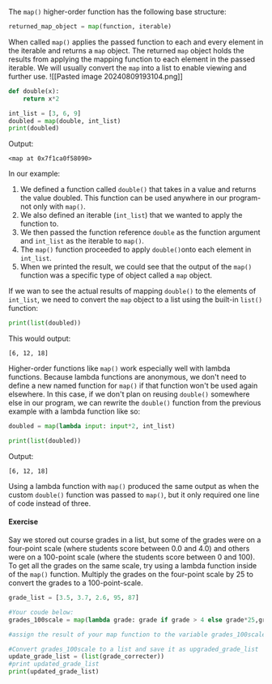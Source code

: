 The `map()` higher-order function has the following base structure:
```Python
returned_map_object = map(function, iterable)
```
When called `map()` applies the passed function to each and every element in the iterable and returns a `map` object. The returned `map` object holds the results from applying the mapping function to each element in the passed iterable. We will usually convert the `map` into a list to enable viewing and further use.
![[Pasted image 20240809193104.png]]

```Python
def double(x):
	return x*2

int_list = [3, 6, 9]
doubled = map(double, int_list)
print(doubled)
```

Output:
```
<map at 0x7f1ca0f58090>
```

In our example:
1. We defined a function called `double()` that takes in a value and returns the value doubled. This function can be used anywhere in our program-not only with `map()`.
2. We also defined an iterable (`int_list`) that we wanted to apply the function to.
3. We then passed the function reference `double` as the function argument and `int_list` as the iterable to `map()`.
4. The `map()` function proceeded to apply `double()`onto each element in `int_list`.
5. When we printed the result, we could see that the output of the `map()` function was a specific type of object called a `map` object.

If we wan to see the actual results of mapping `double()` to the elements of `int_list`, we need to convert the `map` object to a list using the built-in `list()` function:

```Python
print(list(doubled))
```
This would output:
```
[6, 12, 18]
```

Higher-order functions like `map()` work especially well with lambda functions. Because lambda functions are anonymous, we don't need to define a new named function for `map()` if that function won't be used again elsewhere. In this case, if we don't plan on reusing `double()` somewhere else in our program, we can rewrite the `double()` function from the previous example with a lambda function like so:

```Python
doubled = map(lambda input: input*2, int_list)

print(list(doubled))
```
Output:
```
[6, 12, 18]
```

Using a lambda function with `map()` produced the same output as when the custom `double()` function was passed to `map()`, but it only required one line of code instead of three. 

#### Exercise
Say we stored out course grades in a list, but some of the grades were on a four-point scale (where students score between 0.0 and 4.0) and others were on a 100-point scale (where the students score between 0 and 100).
To get all the grades on the same scale, try using a lambda function inside of the `map()` function. Multiply the grades on the four-point scale by 25 to convert the grades to a 100-point-scale.

```Python
grade_list = [3.5, 3.7, 2.6, 95, 87]

#Your coude below:
grades_100scale = map(lambda grade: grade if grade > 4 else grade*25,grade_list)

#assign the result of your map function to the variable grades_100scale

#Convert grades_100scale to a list and save it as upgraded_grade_list
update_grade_list = (list(grade_correcter))
#print updated_grade_list
print(updated_grade_list)
```
